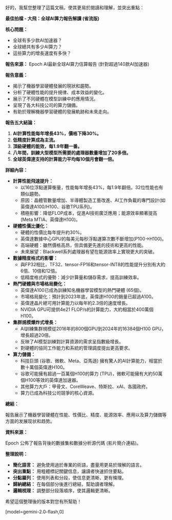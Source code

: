好的，我幫您整理了這篇文稿，使其更易於閱讀和理解，並突出重點：

**最佳拍檔 - 大飛：全球AI算力報告解讀 (省流版)**

**核心問題：**

*   全球有多少款AI加速器？
*   全球總共有多少AI算力？
*   這些算力的增長速度有多快？

**報告來源：** Epoch AI最新全球AI算力估算報告 (針對超過140款AI加速器)

**報告意義：**

*   揭示了機器學習硬體發展的現狀和趨勢。
*   分析了硬體性能的提升規律、成本效益的變化。
*   展示了不同硬體在模型訓練中的應用情況。
*   呈現了各大科技公司的算力儲備。
*   有助於理解機器學習硬體的發展軌跡和未來走向。

**報告五大結論：**

1.  **AI計算性能每年增長43%，價格下降30%。**
2.  **低精度計算成為主流。**
3.  **頂級硬體的能效，每1.9年翻一番。**
4.  **八年間，訓練大型模型所需要的處理器數量增加了20多倍。**
5.  **全球英偉達支持的計算能力平均每10個月會翻一倍。**

**詳細內容：**

*   **計算性能飛速提升：**
    *   以16位浮點運算衡量，性能每年增長43%，每1.9年翻倍。32位性能也有類似趨勢。
    *   原因：晶體管數量增加、半導體製造工藝改進、AI工作負載的專門設計(如英偉達A100/H100、谷歌TPU系列)。
    *   積極影響：降低FLOP成本，促進AI技術廣泛應用；能源效率顯著提高 (Meta MTIA、英偉達H100)。
*   **硬體性價比優化：**
    *   硬體的性價比每年提升約30%。
    *   英偉達數據中心GPU的每美元每秒浮點運算次數不斷增加(P100->H100)。
    *   高端硬體：雖然價格高昂，但具備更先進的技術和更高的性能。
    *   未來展望：Blackwell系列處理器有望在能源效率上實現更大的突破。
*   **數據精度格式的影響：**
    *   與FP32相比，TF32、tensor-FP16和tensor-INT8的性能提升分別有大約6倍、10倍和12倍。
    *   低精度格式的優勢：減少計算量和儲存需求，提高訓練效率。
*   **熱門硬體與市場格局變化：**
    *   英偉達A100已成為訓練知名機器學習模型的熱門硬體 (65個)。
    *   市場格局變化：預計到2023年底，英偉達H100的銷量已超過A100。
    *   英偉達晶片總可用計算能力以每年約2.3倍的速度增長。
    *   NVIDIA GPU可提供4e21 FLOP/s的計算能力，大約相當於400萬個H100。
*   **集群規模爆炸式增長：**
    *   AI訓練集群規模從2016年的800個GPU到2024年的16384個H100 GPU，增長超過20倍。
    *   反映了AI模型訓練對計算資源的需求呈指數級增長。
    *   對硬體的協同工作能力和系統的管理調度提出更高要求。
*   **算力儲備：**
    *   科技巨頭 (谷歌、微軟、Meta、亞馬遜) 擁有驚人的AI計算能力，相當於數十萬個英偉達H100。
    *   谷歌可能擁有超過一百萬個H100的算力 (TPU)，微軟可能擁有大約50萬個H100等效的英偉達加速器。
    *   其他算力大戶：甲骨文、CoreWeave、特斯拉、xAI、各國政府。
    *   算力已成為科技公司競爭的核心資源。

**總結：**

報告展示了機器學習硬體在性能、性價比、精度、能源效率、應用以及算力儲備等方面的发展现状和趋势。

**資料來源：**

Epoch 公佈了報告背後的數據集和數據分析源代碼 (影片簡介連結)。

**整理說明：**

*   **簡化語言：** 避免使用過於專業的術語，盡量用更易於理解的語言。
*   **突出重點：** 用粗體標記關鍵信息，讓讀者快速抓住要點。
*   **分點羅列：** 使用列表和分段，使信息更清晰、更有條理。
*   **歸納總結：** 在每個部分後進行總結，幫助讀者理解。
*   **邏輯梳理：** 調整部分段落順序，使其邏輯更清晰。

希望這個整理後的版本對您有所幫助！

[model=gemini-2.0-flash,0]
